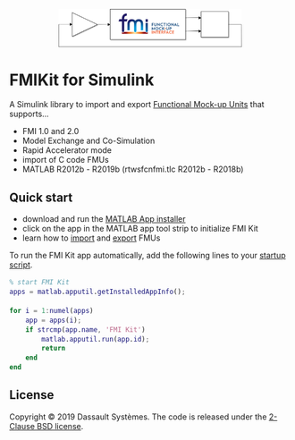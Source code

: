 
<p align="center">
  <img src="docs/images/fmikit-banner.svg" alt="FMIKit banner" width="65%">
</p>

# FMIKit for Simulink

A Simulink library to import and export [Functional Mock-up Units](https://fmi-standard.org/) that supports...

- FMI 1.0 and 2.0
- Model Exchange and Co-Simulation
- Rapid Accelerator mode
- import of C code FMUs
- MATLAB R2012b - R2019b (rtwsfcnfmi.tlc R2012b - R2018b)

## Quick start

- download and run the [MATLAB App installer](https://github.com/CATIA-Systems/FMIKit-Simulink/releases)
- click on the app in the MATLAB app tool strip to initialize FMI Kit
- learn how to [import](docs/fmu_import.md) and [export](docs/fmu_export.md) FMUs

To run the FMI Kit app automatically, add the following lines to your [startup script](https://mathworks.com/help/matlab/ref/startup.html).

```matlab
% start FMI Kit
apps = matlab.apputil.getInstalledAppInfo();

for i = 1:numel(apps)
    app = apps(i);
    if strcmp(app.name, 'FMI Kit')
        matlab.apputil.run(app.id);
        return
    end
end
```

## License

Copyright &copy; 2019 Dassault Syst&egrave;mes.
The code is released under the [2-Clause BSD license](LICENSE.txt).
